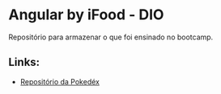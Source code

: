# Angular by iFood - DIO
Repositório para armazenar o que foi ensinado no bootcamp.

## Links:
- [Repositório da Pokedéx](https://github.com/allynemma/js-developer-pokedex)
